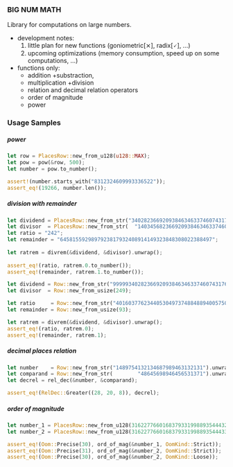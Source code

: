 ### BIG NUM MATH
Library for computations on large numbers.

- development notes: 
    1. little plan for new functions (goniometric[⨯], radix[🗸], …)
    2. upcoming optimizations (memory consumption, speed up on some computations, …)
- functions only:
    - addition +substraction, 
    - multiplication +division
    - relation and decimal relation operators
    - order of magnitude
    - power

### Usage Samples

##### power

```rust
let row = PlacesRow::new_from_u128(u128::MAX);
let pow = pow(&row, 500);
let number = pow.to_number();

assert!(number.starts_with("8312324609993336522"));
assert_eq!(19266, number.len());
```

##### division with remainder

```rust
let dividend = PlacesRow::new_from_str("3402823669209384634633746074317682114565556668744123").unwrap();
let divisor  = PlacesRow::new_from_str(  "14034568236692093846346337460345176821145655563453").unwrap();
let ratio = "242";        
let remainder = "6458155929897923817932408914149323848308022388497";
        
let ratrem = divrem(&dividend, &divisor).unwrap();
        
assert_eq!(ratio, ratrem.0.to_number());
assert_eq!(remainder, ratrem.1.to_number());
```

```rust
let dividend = Row::new_from_str("99999340282366920938463463374607431768211455").unwrap();
let divisor  = Row::new_from_usize(249);

let ratio     = Row::new_from_str("401603776234405304973748848894005750073138").unwrap();
let remainder = Row::new_from_usize(93);

let ratrem = divrem(&dividend, &divisor).unwrap();
assert_eq!(ratio, ratrem.0);
assert_eq!(remainder, ratrem.1);
```

##### decimal places relation

```rust
let number    = Row::new_from_str("1489754132134687989463132131").unwrap();
let comparand = Row::new_from_str(        "48645698946456531371").unwrap();
let decrel = rel_dec(&number, &comparand);

assert_eq!(RelDec::Greater((28, 20, 8)), decrel);
```

##### order of magnitude

```rust
let number_1 = PlacesRow::new_from_u128(3162277660168379331998893544432);
let number_2 = PlacesRow::new_from_u128(3162277660168379331998893544433);

assert_eq!(Oom::Precise(30), ord_of_mag(&number_1, OomKind::Strict));
assert_eq!(Oom::Precise(31), ord_of_mag(&number_2, OomKind::Strict));
assert_eq!(Oom::Precise(30), ord_of_mag(&number_2, OomKind::Loose));
```
